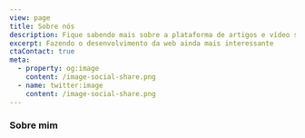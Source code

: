 ```yaml
---
view: page
title: Sobre nós
description: Fique sabendo mais sobre a plataforma de artigos e vídeo sobre desenvolvimento web e estilo de vida, ktquez Play by Alan Ktquez.
excerpt: Fazendo o desenvolvimento da web ainda mais interessante
ctaContact: true
meta:
  - property: og:image
    content: /image-social-share.png
  - name: twitter:image
    content: /image-social-share.png
---
```


### Sobre mim